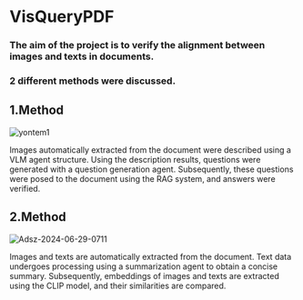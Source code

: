 # VisQueryPDF
### The aim of the project is to verify the alignment between images and texts in documents.
### 2 different methods were discussed.
## 1.Method 

![yontem1](https://github.com/oztrkoguz/VisQueryPDF/assets/101019436/65b62ab9-c98a-44db-bee1-abd71e6d0714)

Images automatically extracted from the document were described using a VLM agent structure. Using the description results, questions were generated with a question generation agent. Subsequently, these questions were posed to the document using the RAG system, and answers were verified.

## 2.Method

![Adsz-2024-06-29-0711](https://github.com/oztrkoguz/VisQueryPDF/assets/101019436/2a0dd56e-8839-446c-b42b-3758c577cf86)

Images and texts are automatically extracted from the document. Text data undergoes processing using a summarization agent to obtain a concise summary. Subsequently, embeddings of images and texts are extracted using the CLIP model, and their similarities are compared.
